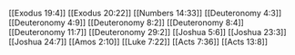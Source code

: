 [[Exodus 19:4]]
[[Exodus 20:22]]
[[Numbers 14:33]]
[[Deuteronomy 4:3]]
[[Deuteronomy 4:9]]
[[Deuteronomy 8:2]]
[[Deuteronomy 8:4]]
[[Deuteronomy 11:7]]
[[Deuteronomy 29:2]]
[[Joshua 5:6]]
[[Joshua 23:3]]
[[Joshua 24:7]]
[[Amos 2:10]]
[[Luke 7:22]]
[[Acts 7:36]]
[[Acts 13:8]]
